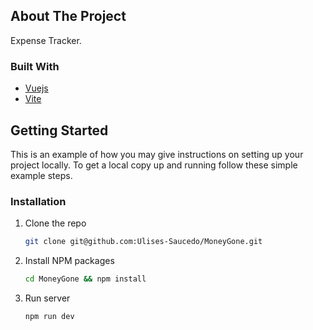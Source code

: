 ## About The Project
Expense Tracker.

### Built With

* [Vuejs](https://vuejs.org/)
* [Vite](https://es.vite.dev/)

## Getting Started

This is an example of how you may give instructions on setting up your project locally.
To get a local copy up and running follow these simple example steps.

### Installation

1. Clone the repo
   ```sh
   git clone git@github.com:Ulises-Saucedo/MoneyGone.git
   ```
2. Install NPM packages
   ```sh
   cd MoneyGone && npm install
   ```
3. Run server
    ```
    npm run dev  
    ```

